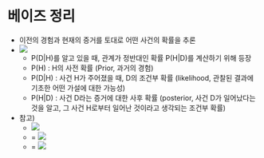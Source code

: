# 베이즈 정리
* 이전의 경험과 현재의 증거를 토대로 어떤 사건의 확률을 추론
* ![](https://t1.daumcdn.net/cfile/tistory/9971B4495A6DCCC908)
  * P(D|H)를 알고 있을 때, 관계가 정반대인 확률 P(H|D)를 계산하기 위해 등장
  * P(H) : H의 사전 확률 (Prior, 과거의 경험)
  * P(D|H) : 사건 H가 주어졌을 때, D의 조건부 확률 (likelihood, 관찰된 결과에 기초한 어떤 가설에 대한 가능성)
  * P(H|D) : 사건 D라는 증거에 대한 사후 확률 (posterior, 사건 D가 일어났다는 것을 알고, 그 사건 H로부터 일어난 것이라고 생각되는 조건부 확률)
* 참고) 
  * ![](https://wikimedia.org/api/rest_v1/media/math/render/svg/c17f38bb42ec08e10f28b046cc12aa24ad469e9d)
  * = ![](https://wikimedia.org/api/rest_v1/media/math/render/svg/b127710432e8025de31999628301f6e294e9dbdd)
  * = ![](https://wikimedia.org/api/rest_v1/media/math/render/svg/98f086c560aa2f66650060277dda4f90e54e30c0)
